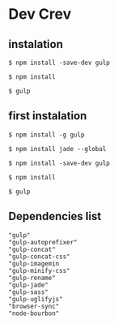 # Dev Crev

instalation
-----------
```
$ npm install -save-dev gulp

$ npm install

$ gulp
```


first instalation
-----------
```
$ npm install -g gulp

$ npm install jade --global

$ npm install -save-dev gulp

$ npm install

$ gulp
```

Dependencies list
-----------
```
"gulp"
"gulp-autoprefixer"
"gulp-concat"
"gulp-concat-css"
"gulp-imagemin
"gulp-minify-css"
"gulp-rename"
"gulp-jade"
"gulp-sass"
"gulp-uglifyjs"
"browser-sync"
"node-bourbon"
```

